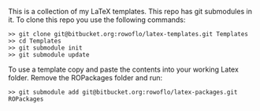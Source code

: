 This is a collection of my LaTeX templates. This repo has git submodules in it. To clone this repo you use the following commands:

    >> git clone git@bitbucket.org:rowoflo/latex-templates.git Templates
    >> cd Templates
    >> git submodule init
    >> git submodule update

To use a template copy and paste the contents into your working Latex folder. Remove the ROPackages folder and run:

    >> git submodule add git@bitbucket.org:rowoflo/latex-packages.git ROPackages


